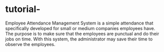 # tutorial-
Employee Attendance Management System is a simple attendance that specifically developed for small or medium companies employees have. The purpose is to make sure that the employees are punctual and do their jobs on time. With this system, the administrator may save their time to observe the employees.
